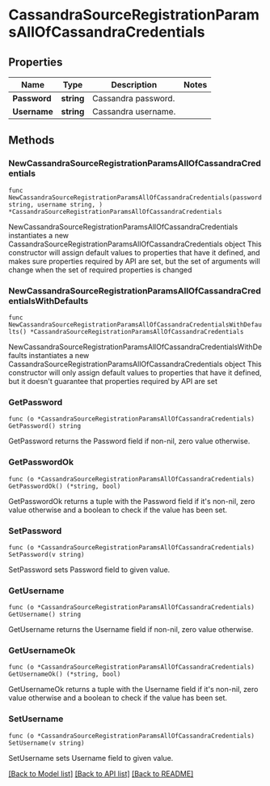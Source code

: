 # CassandraSourceRegistrationParamsAllOfCassandraCredentials

## Properties

Name | Type | Description | Notes
------------ | ------------- | ------------- | -------------
**Password** | **string** | Cassandra password. | 
**Username** | **string** | Cassandra username. | 

## Methods

### NewCassandraSourceRegistrationParamsAllOfCassandraCredentials

`func NewCassandraSourceRegistrationParamsAllOfCassandraCredentials(password string, username string, ) *CassandraSourceRegistrationParamsAllOfCassandraCredentials`

NewCassandraSourceRegistrationParamsAllOfCassandraCredentials instantiates a new CassandraSourceRegistrationParamsAllOfCassandraCredentials object
This constructor will assign default values to properties that have it defined,
and makes sure properties required by API are set, but the set of arguments
will change when the set of required properties is changed

### NewCassandraSourceRegistrationParamsAllOfCassandraCredentialsWithDefaults

`func NewCassandraSourceRegistrationParamsAllOfCassandraCredentialsWithDefaults() *CassandraSourceRegistrationParamsAllOfCassandraCredentials`

NewCassandraSourceRegistrationParamsAllOfCassandraCredentialsWithDefaults instantiates a new CassandraSourceRegistrationParamsAllOfCassandraCredentials object
This constructor will only assign default values to properties that have it defined,
but it doesn't guarantee that properties required by API are set

### GetPassword

`func (o *CassandraSourceRegistrationParamsAllOfCassandraCredentials) GetPassword() string`

GetPassword returns the Password field if non-nil, zero value otherwise.

### GetPasswordOk

`func (o *CassandraSourceRegistrationParamsAllOfCassandraCredentials) GetPasswordOk() (*string, bool)`

GetPasswordOk returns a tuple with the Password field if it's non-nil, zero value otherwise
and a boolean to check if the value has been set.

### SetPassword

`func (o *CassandraSourceRegistrationParamsAllOfCassandraCredentials) SetPassword(v string)`

SetPassword sets Password field to given value.


### GetUsername

`func (o *CassandraSourceRegistrationParamsAllOfCassandraCredentials) GetUsername() string`

GetUsername returns the Username field if non-nil, zero value otherwise.

### GetUsernameOk

`func (o *CassandraSourceRegistrationParamsAllOfCassandraCredentials) GetUsernameOk() (*string, bool)`

GetUsernameOk returns a tuple with the Username field if it's non-nil, zero value otherwise
and a boolean to check if the value has been set.

### SetUsername

`func (o *CassandraSourceRegistrationParamsAllOfCassandraCredentials) SetUsername(v string)`

SetUsername sets Username field to given value.



[[Back to Model list]](../README.md#documentation-for-models) [[Back to API list]](../README.md#documentation-for-api-endpoints) [[Back to README]](../README.md)


